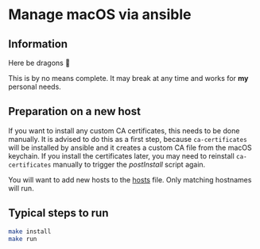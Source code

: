 # Manage macOS via ansible

## Information

Here be dragons 🐉

This is by no means complete. It may break at any time and works for **my** personal needs.

## Preparation on a new host

If you want to install any custom CA certificates, this needs to be done manually. It is advised to do this as a first step, because `ca-certificates` will be installed by ansible and it creates a custom CA file from the macOS keychain. If you install the certificates later, you may need to reinstall `ca-certificates` manually to trigger the _postInstall_ script again.

You will want to add new hosts to the [hosts](hosts) file. Only matching hostnames will run.

## Typical steps to run

```bash
make install
make run
```
